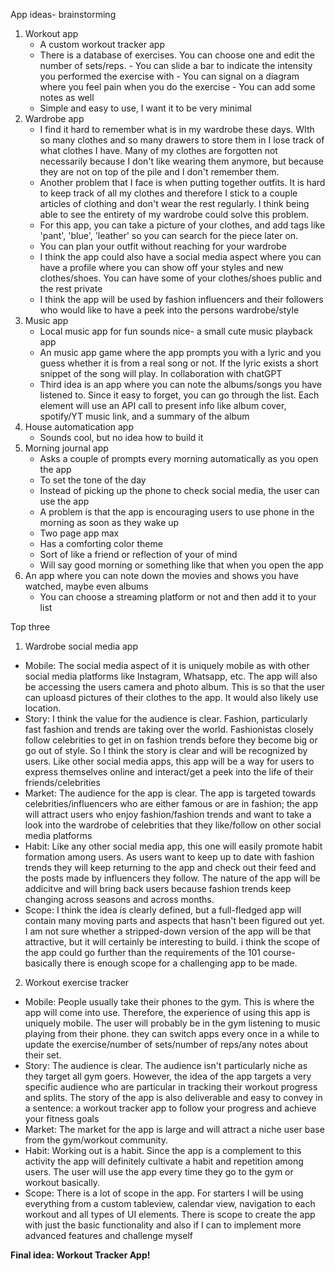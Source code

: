 App ideas- brainstorming

1. Workout app
   - A custom workout tracker app
   - There is a database of exercises. You can choose one and edit the number of sets/reps.
          - You can slide a bar to indicate the intensity you performed the exercise with
          - You can signal on a diagram where you feel pain when you do the exercise
          - You can add some notes as well
   - Simple and easy to use, I want it to be very minimal
2. Wardrobe app
   - I find it hard to remember what is in my wardrobe these days. WIth so many clothes and so many drawers to store them in I lose track of what
     clothes I have. Many of my clothes are forgotten not necessarily because I don't like wearing them anymore, but because they are not on top of
     the pile and I don't remember them.
   - Another problem that I face is when putting together outfits. It is hard to keep track of all my clothes and therefore I stick to a couple 
     articles of clothing and don't wear the rest regularly. I think being able to see the entirety of my wardrobe could solve this problem.
   - For this app, you can take a picture of your clothes, and add tags like 'pant', 'blue', 'leather' so you can search for the piece later on.
   - You can plan your outfit without reaching for your wardrobe
   - I think the app could also have a social media aspect where you can have a profile where you can show off your styles and new clothes/shoes. You
     can have some of your clothes/shoes public and the rest private
   - I think the app will be used by fashion influencers and their followers who would like to have a peek into the persons wardrobe/style
3. Music app
   - Local music app for fun sounds nice- a small cute music playback app
   - An music app game where the app prompts you with a lyric and you guess whether it is from a real song or not. If the lyric exists a short snippet      of the song will play. In collaboration with chatGPT
   - Third idea is an app where you can note the albums/songs you have listened to. Since it easy to forget, you can go through the list. Each element
     will use an API call to present info like album cover, spotify/YT music link, and a summary of the album 
4. House automatication app
   - Sounds cool, but no idea how to build it
5. Morning journal app
   - Asks a couple of prompts every morning automatically as you open the app
   - To set the tone of the day
   - Instead of picking up the phone to check social media, the user can use the app
   - A problem is that the app is encouraging users to use phone in the morning as soon as they wake up
   - Two page app max
   - Has a comforting color theme
   - Sort of like a friend or reflection of your of mind
   - Will say good morning or something like that when you open the app
6. An app where you can note down the movies and shows you have watched, maybe even albums
   - You can choose a streaming platform or not and then add it to your list
  
Top three

1. Wardrobe social media app
- Mobile: The social media aspect of it is uniquely mobile as with other social media platforms like Instagram, Whatsapp, etc. The app will also be 
  accessing the users camera and photo album. This is so that the user can uploasd pictures of their clothes to the app. It would also likely use
  location. 
- Story: I think the value for the audience is clear. Fashion, particularly fast fashion and trends are taking over the world. Fashionistas closely
  follow celebrities to get in on fashion trends before they become big or go out of style. So I think the story is clear and will be recognized by
  users. Like other social media apps, this app will be a way for users to express themselves online and interact/get a peek into the life of their
  friends/celebrities
- Market: The audience for the app is clear. The app is targeted towards celebrities/influencers who are either famous or are in fashion; the app will
  attract users who enjoy fashion/fashion trends and want to take a look into the wardrobe of celebrities that they like/follow on other social media
  platforms
- Habit: Like any other social media app, this one will easily promote habit formation among users. As users want to keep up to date with fashion
  trends they will keep returning to the app and check out their feed and the posts made by influencers they follow. The nature of the app will be
  addicitve and will bring back users because fashion trends keep changing across seasons and across months. 
- Scope: I think the idea is clearly defined, but a full-fledged app will contain many moving parts and aspects that hasn't been figured out yet. I
  am not sure whether a stripped-down version of the app will be that attractive, but it will certainly be interesting to build. i think the scope of
  the app could go further than the requirements of the 101 course- basically there is enough scope for a challenging app to be made.
  
2. Workout exercise tracker
- Mobile: People usually take their phones to the gym. This is where the app will come into use. Therefore, the experience of using this app is
  uniquely mobile. The user will probably be in the gym listening to music playing from their phone. they can switch apps every once in a while to
  update the exercise/number of sets/number of reps/any notes about their set. 
- Story: The audience is clear. The audience isn't particularly niche as they target all gym goers. However, the idea of the app targets a very
  specific audience who are particular in tracking their workout progress and splits. The story of the app is also deliverable and easy to convey in
  a sentence: a workout tracker app to follow your progress and achieve your fitness goals
- Market: The market for the app is large and will attract a niche user base from the gym/workout community. 
- Habit: Working out is a habit. Since the app is a complement to this activity the app will definitely cultivate a habit and repetition among users.
  The user will use the app every time they go to the gym or workout basically. 
- Scope: There is a lot of scope in the app. For starters I will be using everything from a custom tableview, calendar view, navigation to each
  workout and all types of UI elements. There is scope to create the app with just the basic functionality and also if I can to implement more
  advanced features and challenge myself
  
**Final idea: Workout Tracker App!**



